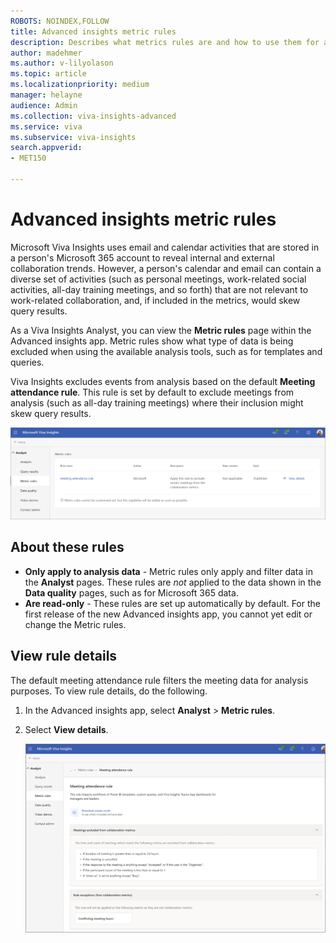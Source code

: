 ```yaml
---
ROBOTS: NOINDEX,FOLLOW
title: Advanced insights metric rules
description: Describes what metrics rules are and how to use them for analysis data in Microsoft Viva Insights, including for queries and templates in the Advanced insights app
author: madehmer
ms.author: v-lilyolason
ms.topic: article
ms.localizationpriority: medium 
manager: helayne
audience: Admin
ms.collection: viva-insights-advanced 
ms.service: viva 
ms.subservice: viva-insights 
search.appverid: 
- MET150 

---
```


# Advanced insights metric rules

Microsoft Viva Insights uses email and calendar activities that are stored in a person's Microsoft 365 account to reveal internal and external collaboration trends. However, a person's calendar and email can contain a diverse set of activities (such as personal meetings, work-related social activities, all-day training meetings, and so forth) that are not relevant to work-related collaboration, and, if included in the metrics, would skew query results.

As a Viva Insights Analyst, you can view the **Metric rules** page within the Advanced insights app. Metric rules show what type of data is being excluded when using the available analysis tools, such as for templates and queries.

Viva Insights excludes events from analysis based on the default **Meeting attendance rule**. This rule is set by default to exclude meetings from analysis (such as all-day training meetings) where their inclusion might skew query results.

![Metric rules page](../../Images/advanced/metric-rules.png)
<!--customized is misspelled in the image, please replace when the UX is fixed-->

## About these rules

* **Only apply to analysis data** - Metric rules only apply and filter data in the **Analyst** pages. These rules are _not_ applied to the data shown in the **Data quality** pages, such as for Microsoft 365 data.
* **Are read-only** - These rules are set up automatically by default. For the first release of the new Advanced insights app, you cannot yet edit or change the Metric rules.

## View rule details

The default meeting attendance rule filters the meeting data for analysis purposes. To view rule details, do the following.

1. In the Advanced insights app, select **Analyst** > **Metric rules**.<!--add a link to the app when available?-->
1. Select **View details**.

   ![Metric rule details page](../../Images/advanced/metric-rule-details.png)
   <!--add a better image, this one has typos-->
